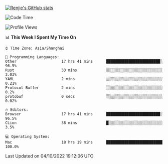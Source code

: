 [![Renjie's GitHub stats](https://github-readme-stats.vercel.app/api?username=liurenjie1024&show_icons=true&theme=chartreuse-dark)](https://github.com/anuraghazra/github-readme-stats)

<!--START_SECTION:waka-->
![Code Time](http://img.shields.io/badge/Code%20Time-222%20hrs%206%20mins-blue)

![Profile Views](http://img.shields.io/badge/Profile%20Views-6-blue)

📊 **This Week I Spent My Time On** 

```text
⌚︎ Time Zone: Asia/Shanghai

💬 Programming Languages: 
Other                    17 hrs 41 mins      ████████████████████████░   96.5% 
Rust                     33 mins             ░░░░░░░░░░░░░░░░░░░░░░░░░   3.03% 
YAML                     2 mins              ░░░░░░░░░░░░░░░░░░░░░░░░░   0.21% 
Protocol Buffer          2 mins              ░░░░░░░░░░░░░░░░░░░░░░░░░   0.2% 
protobuf                 0 secs              ░░░░░░░░░░░░░░░░░░░░░░░░░   0.02%

🔥 Editors: 
Browser                  17 hrs 41 mins      ████████████████████████░   96.5% 
CLion                    38 mins             █░░░░░░░░░░░░░░░░░░░░░░░░   3.5%

💻 Operating System: 
Mac                      18 hrs 19 mins      █████████████████████████   100.0%

```


 Last Updated on 04/10/2022 19:12:06 UTC
<!--END_SECTION:waka-->

